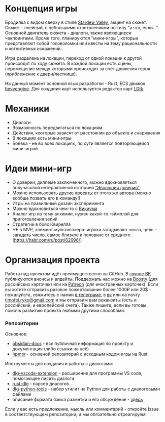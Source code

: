 # Концепция игры

Бродилка с видом сверху в стиле [Stardew Valley](https://www.stardewvalley.net/), акцент на сюжет. Сюжет - лнейный, с небольшими ответвлениями по типу "а что, если...". Основной двигатель сюжета - диалоги, также являющиеся чекпоинтами. Кроме того, планируются "мини-игры", которые представляют собой головоломки или квесты на тему рациональности и когнитивных искажений..

Игра разделена на локации, переход от одной локации к другой происходит по ходу сюжета. В каждой локации есть сцены, перемещение между которыми происходит за счёт движения героя (приблежение к двери/лестнице).

На данный момент основной язык разработки - Rust, ECS движок [bevyengine](https://bevyengine.org/). Для создания карт используется редактор карт [LDtk](https://ldtk.io/).


# Механики
- Диалоги
- Возможность передвигаться по локациям
- Действия, кеоторые зависят от расстояния до объекта и снаряжения
- В локациях есть мини-игры
- Боёвка - не во всех локациях, по сути является повторяющейся мини-игрой

# Идеи мини-игр

- О доверии, диллеме заключенного, можно вдохновляться получасовой интерактивной историей ["Эволюция доверия"](https://notdotteam.github.io/trust/)
- Можно использовать [другие проекты](https://ncase.me/) от этого же автора (можно вообще позвать его в команду!)
- Игры на правильный дизайн эксперимента
- Можно вдохновиться чем-то с [Викиума](https://wikium.ru/)
- Аналог игр на тему алхимии, нужен какой-то гэймплэй для приготовления зелий
- Стратегии в боях Квирелла
- НЕ в MVP, элемент мультиплэера: игроки загадывают числа, цель - загадать число, самое близкое к половине от среднего (https://habr.com/ru/post/62696/)

# Организация проекта

Работа над проектом идёт преимущественно на GitHub. В [группе ВК](https://vk.com/pottersnap) публикуются анонсы и апдейты. Поддержать нас можно на [Boosty](https://boosty.to/pottersnap) (для российских карточек) или на [Patreon](https://www.patreon.com/pottersnap) (для иностранных карточек). Если вы хотите отправить разовое пожертвование более 1000₽ или 20$ - пожалуйста, свяжитесь с намии [в телеграме](https://t.me/timofeiryko), в [вк](https://vk.com/nitrogenous_base) или на почту timofei.ryko@gmail.com и мы отправим вам реквизиты (есть и российский, и европейский счета). Также пишите, если вы готовы помочь развитию проекта любыми другими способами.

### Репозитории

Основное:
- [obsidian-docs](https://github.com/hpmor-game/obsidian-docs) - вся публичная информация по проекту и документация (либо ссылки на неё)
- [hpmor](https://github.com/hpmor-game/hpmor) - основной репозиторий с исходным кодом игры на Rust

Инструменты для создания и работы с диалогами:
- [dlg-vscode-extension](https://github.com/hpmor-game/dlg-vscode-extension) - расширение для программы VS code, помогающее писать диалоги
- [rust-dlg](https://github.com/hpmor-game/rust-dlg) - парсер диалогов
- [dlg-python-tools](https://github.com/hpmor-game/dlg-python-tools) - набор утилит на Python для работы с диалоговыми файлами
- описание формата языка разметки и его обсуждение - [здесь](https://github.com/hpmor-game/hpmor/issues/7)

Если у вас есть предложение, мысль или комментарий - откройте Issue в соответствующем репозитории, и мы обязательно отреагируем!
